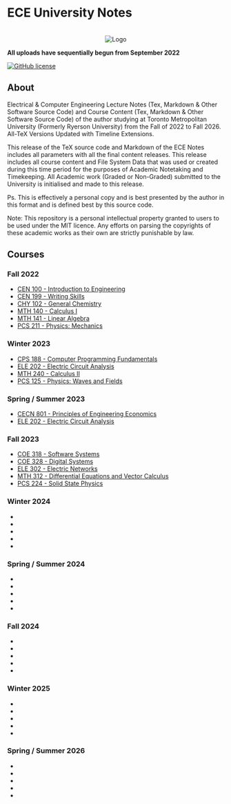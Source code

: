 #   ECE University Notes

<br />
<div align="center">
  <a>
    <img src="https://www.ontariouniversitiesinfo.ca/assets/files/images/universityLogoLarge_tmu-vertical-formerly-rgb-01.png" alt="Logo">
  </a>
</div>

**All uploads have sequentially begun from September 2022**

[![GitHub license](https://img.shields.io/github/license/rrwen/cookiecutter-latex.svg)](https://github.com/rrwen/cookiecutter-latex/blob/master/LICENSE)


##  About

Electrical & Computer Engineering Lecture Notes (Tex, Markdown & Other Software Source Code) and Course Content (Tex, Markdown & Other Software Source Code) of the author studying at Toronto Metropolitan University (Formerly Ryerson University) from the Fall of 2022 to Fall 2026. All-TeX Versions Updated with Timeline Extensions.

This release of the TeX source code and Markdown of the ECE Notes includes all parameters with all the final content releases. This release includes all course content and File System Data that was used or created during this time period for the purposes of Academic Notetaking and Timekeeping. All Academic work (Graded or Non-Graded) submitted to the University is initialised and made to this release.

Ps. This is effectively a personal copy and is best presented by the author in this format and is defined best by this source code.

Note: This repository is a personal intellectual property granted to users to be used under the MIT licence. Any efforts on parsing the copyrights of these academic works as their own are strictly punishable by law.

##  Courses

### Fall 2022

-   [CEN 100 - Introduction to Engineering](./Semester%201/CEN%20100%20-%20Introduction%20to%20Engineering/)
-   [CEN 199 - Writing Skills](./Semester%201/CEN%20199%20-%20Writing%20Skills/)
-   [CHY 102 - General Chemistry](./Semester%201/CHY%20102%20-%20General%20Chemistry/)
-   [MTH 140 - Calculus I](./Semester%201/MTH%20140%20-%20Calculus%20I/)
-   [MTH 141 - Linear Algebra](./Semester%201/MTH%20141%20-%20Linear%20Algebra/)
-   [PCS 211 - Physics: Mechanics](./Semester%201/PCS%20211%20-%20Physics%20[Mechanics]/)

### Winter 2023

-   [CPS 188 - Computer Programming Fundamentals](./Semester%202/CPS%20188%20-%20Computer%20Programming%20Fundamentals/)
-   [ELE 202 - Electric Circuit Analysis](./Semester%202/ELE%20202%20-%20Electric%20Circuit%20Analysis/)
-   [MTH 240 - Calculus II](./Semester%202/MTH%20240%20-%20Calculus%20II/)
-   [PCS 125 - Physics: Waves and Fields](./Semester%202/PCS%20125%20-%20Physics%20[Waves%20and%20Fields]/)

### Spring / Summer 2023

-   [CECN 801 - Principles of Engineering Economics](./Semester%202.33/CECN%20801%20-%20Principles%20of%20Engineering%20Economics/)
-   [ELE 202 - Electric Circuit Analysis](./Semester%202.33/ELE%20202%20-%20Electric%20Circuit%20Analysis/)

### Fall 2023

-   [COE 318 - Software Systems](./Semester%203/COE%20318%20-%20Software%20Systems/)
-   [COE 328 - Digital Systems](./Semester%203/COE%20328%20-%20Digital%20Systems/)
-   [ELE 302 - Electric Networks](./Semester%203/ELE%20302%20-%20Electric%20Networks/)
-   [MTH 312 - Differential Equations and Vector Calculus](./Semester%203/MTH%20312%20-%20Differential%20Equations%20and%20Vector%20Calculus/)
-   [PCS 224 - Solid State Physics](./Semester%203/PCS%20224%20-%20Solid%20State%20Physics/)

### Winter 2024

-   
-   
-   
-   
-   

### Spring / Summer 2024

-   
-   
-   
-   
-   

### Fall 2024

-   
-   
-   
-   
-   

### Winter 2025

-   
-   
-   
-   
-   

### Spring / Summer 2026

-   
-   
-   
-   
-   

